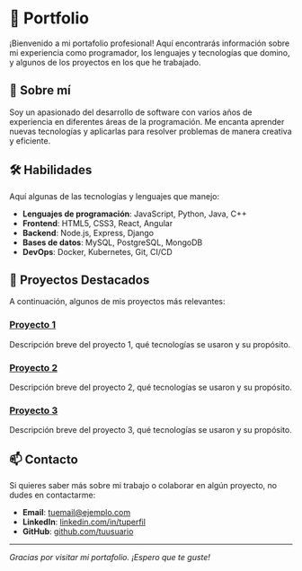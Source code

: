 # 💼 Portfolio

¡Bienvenido a mi portafolio profesional! Aquí encontrarás información sobre mi experiencia como programador, los lenguajes y tecnologías que domino, y algunos de los proyectos en los que he trabajado.

## 🚀 Sobre mí
Soy un apasionado del desarrollo de software con varios años de experiencia en diferentes áreas de la programación. Me encanta aprender nuevas tecnologías y aplicarlas para resolver problemas de manera creativa y eficiente.

## 🛠️ Habilidades
Aquí algunas de las tecnologías y lenguajes que manejo:

- **Lenguajes de programación**: JavaScript, Python, Java, C++
- **Frontend**: HTML5, CSS3, React, Angular
- **Backend**: Node.js, Express, Django
- **Bases de datos**: MySQL, PostgreSQL, MongoDB
- **DevOps**: Docker, Kubernetes, Git, CI/CD

## 📂 Proyectos Destacados
A continuación, algunos de mis proyectos más relevantes:

### [Proyecto 1](#)
Descripción breve del proyecto 1, qué tecnologías se usaron y su propósito.

### [Proyecto 2](#)
Descripción breve del proyecto 2, qué tecnologías se usaron y su propósito.

### [Proyecto 3](#)
Descripción breve del proyecto 3, qué tecnologías se usaron y su propósito.

## 📫 Contacto
Si quieres saber más sobre mi trabajo o colaborar en algún proyecto, no dudes en contactarme:

- **Email**: tuemail@ejemplo.com
- **LinkedIn**: [linkedin.com/in/tuperfil](#)
- **GitHub**: [github.com/tuusuario](#)

---

_Gracias por visitar mi portafolio. ¡Espero que te guste!_

